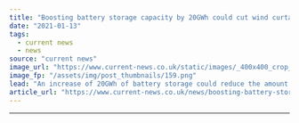 ```yaml
---
title: "Boosting battery storage capacity by 20GWh could cut wind curtailment by 50%"
date: "2021-01-13"
tags: 
  - current news
  - news
source: "current news"
image_url: "https://www.current-news.co.uk/static/images/_400x400_crop_center-center/Anesco_Battery22.png"
image_fp: "/assets/img/post_thumbnails/159.png"
lead: "​An increase of 20GWh of battery storage could reduce the amount of wasted wind power in Great Britain by 50%, according to new analysis from LCP."
article_url: "https://www.current-news.co.uk/news/boosting-battery-storage-capacity-by-20gwh-could-cut-wind-curtailment-by-50?utm_source=rss-feeds&utm_medium=rss&utm_campaign=rss"
---
```


---
